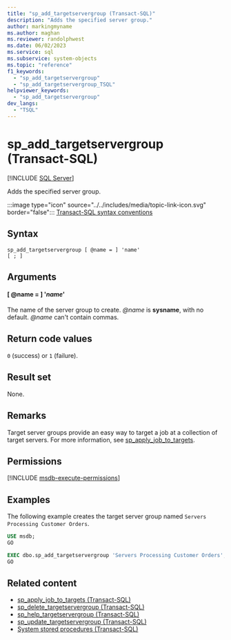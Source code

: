 ```yaml
---
title: "sp_add_targetservergroup (Transact-SQL)"
description: "Adds the specified server group."
author: markingmyname
ms.author: maghan
ms.reviewer: randolphwest
ms.date: 06/02/2023
ms.service: sql
ms.subservice: system-objects
ms.topic: "reference"
f1_keywords:
  - "sp_add_targetservergroup"
  - "sp_add_targetservergroup_TSQL"
helpviewer_keywords:
  - "sp_add_targetservergroup"
dev_langs:
  - "TSQL"
---
```

# sp_add_targetservergroup (Transact-SQL)

[!INCLUDE [SQL Server](../../includes/applies-to-version/sqlserver.md)]

Adds the specified server group.

:::image type="icon" source="../../includes/media/topic-link-icon.svg" border="false"::: [Transact-SQL syntax conventions](../../t-sql/language-elements/transact-sql-syntax-conventions-transact-sql.md)

## Syntax

```syntaxsql
sp_add_targetservergroup [ @name = ] 'name'
[ ; ]
```

## Arguments

#### [ @name = ] '*name*'

The name of the server group to create. *@name* is **sysname**, with no default. *@name* can't contain commas.

## Return code values

`0` (success) or `1` (failure).

## Result set

None.

## Remarks

Target server groups provide an easy way to target a job at a collection of target servers. For more information, see [sp_apply_job_to_targets](sp-apply-job-to-targets-transact-sql.md).

## Permissions

[!INCLUDE [msdb-execute-permissions](../../includes/msdb-execute-permissions.md)]

## Examples

The following example creates the target server group named `Servers Processing Customer Orders`.

```sql
USE msdb;
GO

EXEC dbo.sp_add_targetservergroup 'Servers Processing Customer Orders';
GO
```

## Related content

- [sp_apply_job_to_targets (Transact-SQL)](sp-apply-job-to-targets-transact-sql.md)
- [sp_delete_targetservergroup (Transact-SQL)](sp-delete-targetservergroup-transact-sql.md)
- [sp_help_targetservergroup (Transact-SQL)](sp-help-targetservergroup-transact-sql.md)
- [sp_update_targetservergroup (Transact-SQL)](sp-update-targetservergroup-transact-sql.md)
- [System stored procedures (Transact-SQL)](system-stored-procedures-transact-sql.md)
